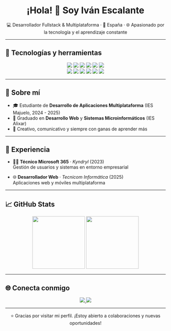 <h1 align="center">¡Hola! 👋 Soy Iván Escalante</h1>

<p align="center">
  💻 Desarrollador Fullstack & Multiplataforma · 📍 España · 🌐 Apasionado por la tecnología y el aprendizaje constante
</p>

---

## 🚀 Tecnologías y herramientas

<p align="center">
  <img src="https://img.shields.io/badge/Java-ED8B00?style=for-the-badge&logo=java&logoColor=white" />
  <img src="https://img.shields.io/badge/Python-3776AB?style=for-the-badge&logo=python&logoColor=white" />
  <img src="https://img.shields.io/badge/C%23-239120?style=for-the-badge&logo=c-sharp&logoColor=white" />
  <img src="https://img.shields.io/badge/Kotlin-0095D5?style=for-the-badge&logo=kotlin&logoColor=white" />
  <img src="https://img.shields.io/badge/JavaScript-F7DF1E?style=for-the-badge&logo=javascript&logoColor=black" />
  <img src="https://img.shields.io/badge/PHP-777BB4?style=for-the-badge&logo=php&logoColor=white" />
  <br />
  <img src="https://img.shields.io/badge/Node.js-339933?style=for-the-badge&logo=node.js&logoColor=white" />
  <img src="https://img.shields.io/badge/Django-092E20?style=for-the-badge&logo=django&logoColor=white" />
  <img src="https://img.shields.io/badge/Angular-DD0031?style=for-the-badge&logo=angular&logoColor=white" />
  <img src="https://img.shields.io/badge/MongoDB-47A248?style=for-the-badge&logo=mongodb&logoColor=white" />
  <img src="https://img.shields.io/badge/SQL-4479A1?style=for-the-badge&logo=postgresql&logoColor=white" />
  <img src="https://img.shields.io/badge/Microsoft%20365-D83B01?style=for-the-badge&logo=microsoft&logoColor=white" />
</p>

---

## 📌 Sobre mí

- 🎓 Estudiante de **Desarrollo de Aplicaciones Multiplataforma** (IES Majuelo, 2024 - 2025)
- 🧠 Graduado en **Desarrollo Web** y **Sistemas Microinformáticos** (IES Alixar)
- 🧩 Creativo, comunicativo y siempre con ganas de aprender más

---

## 💼 Experiencia

- 🧑‍💻 **Técnico Microsoft 365** · *Kyndryl* (2023)  
  Gestión de usuarios y sistemas en entorno empresarial

- 🌐 **Desarrollador Web** · *Tecnicom Informática* (2025)  
  Aplicaciones web y móviles multiplataforma

---

## 📈 GitHub Stats

<p align="center">
  <img src="https://github-readme-stats.vercel.app/api?username=ivanescalantesierra&show_icons=true&theme=tokyonight" height="165" />
  <img src="https://github-readme-stats.vercel.app/api/top-langs/?username=ivanescalantesierra&layout=compact&theme=tokyonight" height="165" />
</p>

---

## 🌐 Conecta conmigo

<p align="center">
  <a href="mailto:ivanescalantesierra@gmail.com">
    <img src="https://img.shields.io/badge/Email-D14836?style=for-the-badge&logo=gmail&logoColor=white" />
  </a>
  <a href="https://www.linkedin.com/in/iv%C3%A1n-escalante-sierra-44a62826b">
    <img src="https://img.shields.io/badge/LinkedIn-0A66C2?style=for-the-badge&logo=linkedin&logoColor=white" />
  </a>
</p>

---

<p align="center">
  ⭐ Gracias por visitar mi perfil. ¡Estoy abierto a colaboraciones y nuevas oportunidades!
</p>
